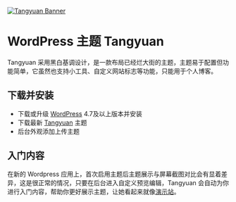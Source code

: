 [![Tangyuan Banner](https://user-images.githubusercontent.com/38584883/44941180-24abb800-adcb-11e8-888e-3d7add9293e4.jpg)](https://tangyuan.mousin.cn)

# WordPress 主题 Tangyuan

Tangyuan 采用黑白基调设计，是一款布局已经烂大街的主题，主题易于配置但功能简单，它虽然也支持小工具、自定义网站标志等功能，只能用于个人博客。

## 下载并安装

+ 下载或升级 [WordPress](https://github.com/WordPress/WordPress/archive/master.zip) 4.7及以上版本并安装
+ 下载最新 [Tangyuan](https://github.com/mousin/Tangyuan/archive/master.zip) 主题
+ 后台外观添加上传主题

## 入门内容

在新的 Wordpress 应用上，首次启用主题后主题展示与屏幕截图对比会有显着差异，这是很正常的情况，只要在后台进入自定义预览编辑，Tangyuan 会自动为你进行入门内容，帮助你更好展示主题，让她看起来就像[演示站](https://tangyuan.mousin.cn)。
